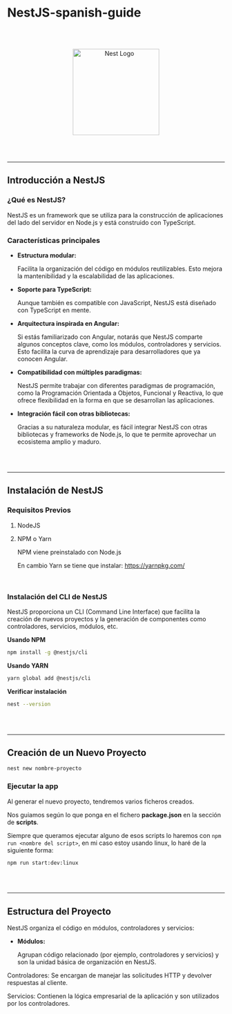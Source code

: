 # NestJS-spanish-guide

<br>

<br>

<p align="center">
  <a href="http://nestjs.com/" target="blank"><img src="https://nestjs.com/img/logo-small.svg" width="200" alt="Nest Logo" /></a>
</p>

<br>

<br>

<hr>

## Introducción a NestJS

### ¿Qué es NestJS?

NestJS es un framework que se utiliza para la construcción de aplicaciones del lado del servidor en Node.js y está construido con TypeScript.


### Características principales

- **Estructura modular:**
    
    Facilita la organización del código en módulos reutilizables. Esto mejora la mantenibilidad y la escalabilidad de las aplicaciones.

- **Soporte para TypeScript:** 

    Aunque también es compatible con JavaScript, NestJS está diseñado con TypeScript en mente.

- **Arquitectura inspirada en Angular:** 

    Si estás familiarizado con Angular, notarás que NestJS comparte algunos conceptos clave, como los módulos, controladores y servicios. Esto facilita la curva de aprendizaje para desarrolladores que ya conocen Angular.

- **Compatibilidad con múltiples paradigmas:** 

    NestJS permite trabajar con diferentes paradigmas de programación, como la Programación Orientada a Objetos, Funcional y Reactiva, lo que ofrece flexibilidad en la forma en que se desarrollan las aplicaciones.

- **Integración fácil con otras bibliotecas:** 

    Gracias a su naturaleza modular, es fácil integrar NestJS con otras bibliotecas y frameworks de Node.js, lo que te permite aprovechar un ecosistema amplio y maduro.

<br>

<br>

<hr>

## Instalación de NestJS

### Requisitos Previos

1. NodeJS

2. NPM o Yarn

    NPM viene preinstalado con Node.js

    En cambio Yarn se tiene que instalar: https://yarnpkg.com/

<br>

### Instalación del CLI de NestJS

NestJS proporciona un CLI (Command Line Interface) que facilita la creación de nuevos proyectos y la generación de componentes como controladores, servicios, módulos, etc.

**Usando NPM**

```sh
npm install -g @nestjs/cli
```

**Usando YARN**

```sh
yarn global add @nestjs/cli
```

**Verificar instalación**

```sh
nest --version
```

<br>

<br>

<hr>

## Creación de un Nuevo Proyecto

```sh
nest new nombre-proyecto
```

### Ejecutar la app

Al generar el nuevo proyecto, tendremos varios ficheros creados.

Nos guiamos según lo que ponga en el fichero **package.json** en la sección de **scripts**.

Siempre que queramos ejecutar alguno de esos scripts lo haremos con ```npm run <nombre del script>```, en mi caso estoy usando linux, lo haré de la siguiente forma:

```bash
npm run start:dev:linux
```

<br>

<br>

<hr>

## Estructura del Proyecto

NestJS organiza el código en módulos, controladores y servicios:

- **Módulos:** 
    
    Agrupan código relacionado (por ejemplo, controladores y servicios) y son la unidad básica de organización en NestJS.
    
Controladores: Se encargan de manejar las solicitudes HTTP y devolver respuestas al cliente.
    
Servicios: Contienen la lógica empresarial de la aplicación y son utilizados por los controladores.
